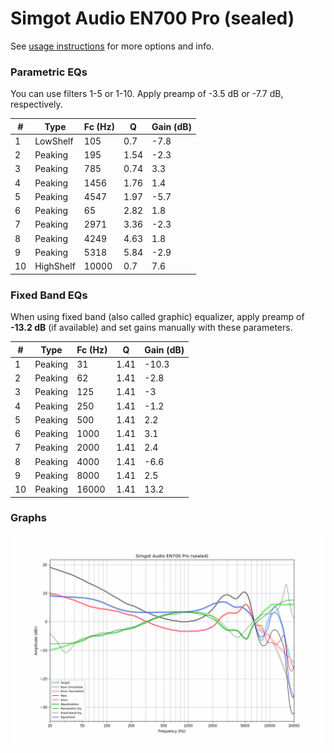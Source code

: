 # Simgot Audio EN700 Pro (sealed)
See [usage instructions](https://github.com/jaakkopasanen/AutoEq#usage) for more options and info.

### Parametric EQs
You can use filters 1-5 or 1-10. Apply preamp of -3.5 dB or -7.7 dB, respectively.

|   # | Type      |   Fc (Hz) |    Q |   Gain (dB) |
|-----|-----------|-----------|------|-------------|
|   1 | LowShelf  |       105 | 0.7  |        -7.8 |
|   2 | Peaking   |       195 | 1.54 |        -2.3 |
|   3 | Peaking   |       785 | 0.74 |         3.3 |
|   4 | Peaking   |      1456 | 1.76 |         1.4 |
|   5 | Peaking   |      4547 | 1.97 |        -5.7 |
|   6 | Peaking   |        65 | 2.82 |         1.8 |
|   7 | Peaking   |      2971 | 3.36 |        -2.3 |
|   8 | Peaking   |      4249 | 4.63 |         1.8 |
|   9 | Peaking   |      5318 | 5.84 |        -2.9 |
|  10 | HighShelf |     10000 | 0.7  |         7.6 |

### Fixed Band EQs
When using fixed band (also called graphic) equalizer, apply preamp of **-13.2 dB** (if available) and set gains manually with these parameters.

|   # | Type    |   Fc (Hz) |    Q |   Gain (dB) |
|-----|---------|-----------|------|-------------|
|   1 | Peaking |        31 | 1.41 |       -10.3 |
|   2 | Peaking |        62 | 1.41 |        -2.8 |
|   3 | Peaking |       125 | 1.41 |        -3   |
|   4 | Peaking |       250 | 1.41 |        -1.2 |
|   5 | Peaking |       500 | 1.41 |         2.2 |
|   6 | Peaking |      1000 | 1.41 |         3.1 |
|   7 | Peaking |      2000 | 1.41 |         2.4 |
|   8 | Peaking |      4000 | 1.41 |        -6.6 |
|   9 | Peaking |      8000 | 1.41 |         2.5 |
|  10 | Peaking |     16000 | 1.41 |        13.2 |

### Graphs
![](./Simgot%20Audio%20EN700%20Pro%20(sealed).png)
